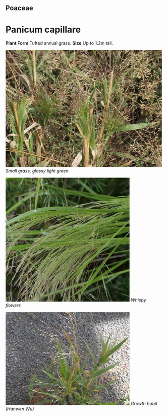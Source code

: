 ## Poaceae
# Panicum capillare

**Plant Form** Tufted annual grass. **Size** Up to 1.2m tall.


![Small grass, glassy light green](14873_IMG_9748.jpg)
 *Small grass, glassy light green* 

![Whispy flowers](63800_P1031235.jpg)
 *Whispy flowers* 

![Growth habit (Hanwen Wu)](40379_weed-photo2-080.jpg)
 *Growth habit (Hanwen Wu)* 

